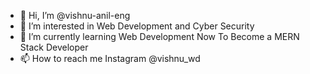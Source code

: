 - 👋 Hi, I’m @vishnu-anil-eng
- 👀 I’m interested in Web Development and Cyber Security
- 🌱 I’m currently learning Web Development Now To Become a MERN Stack Developer
- 📫 How to reach me Instagram @vishnu_wd

<!---
vishnu-anil-eng/vishnu-anil-eng is a ✨ special ✨ repository because its `README.md` (this file) appears on your GitHub profile.
You can click the Preview link to take a look at your changes.
--->
